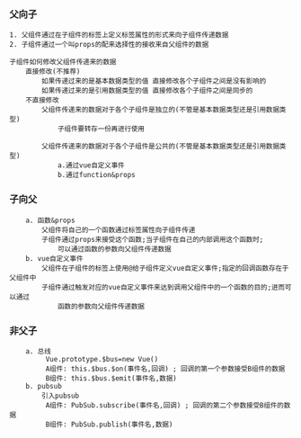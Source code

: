 ### 父向子
    1. 父组件通过在子组件的标签上定义标签属性的形式来向子组件传递数据
    2. 子组件通过一个叫props的配来选择性的接收来自父组件的数据

    子组件如何修改父组件传递来的数据
        直接修改(不推荐)
            如果传递过来的是基本数据类型的值 直接修改各个子组件之间是没有影响的
            如果传递过来的是引用数据类型的值 直接修改各个子组件之间是同步的
        不直接修改
            父组件传递来的数据对于各个子组件是独立的(不管是基本数据类型还是引用数据类型)
                子组件要转存一份再进行使用

            父组件传递来的数据对于各个子组件是公共的(不管是基本数据类型还是引用数据类型)
                a.通过vue自定义事件
                b.通过function&props


### 子向父
        a. 函数&props
            父组件将自己的一个函数通过标签属性向子组件传递
            子组件通过props来接受这个函数;当子组件在自己的内部调用这个函数时;
                可以通过函数的参数向父组件传递数据
        b. vue自定义事件
            父组件在子组件的标签上使用@给子组件定义vue自定义事件;指定的回调函数存在于父组件中
            子组件通过触发对应的vue自定义事件来达到调用父组件中的一个函数的目的;进而可以通过
                函数的参数向父组件传递数据
### 非父子
        a. 总线
             Vue.prototype.$bus=new Vue()
             A组件: this.$bus.$on(事件名,回调) ; 回调的第一个参数接受B组件的数据
             B组件: this.$bus.$emit(事件名,数据)
        b. pubsub
            引入pubsub
             A组件: PubSub.subscribe(事件名,回调) ; 回调的第二个参数接受B组件的数据
             B组件: PubSub.publish(事件名,数据)